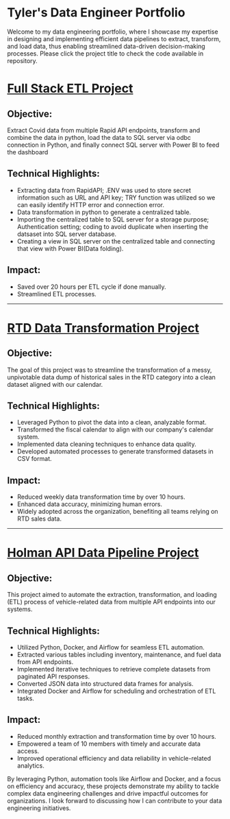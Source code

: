 # Tyler's Data Engineer Portfolio

Welcome to my data engineering portfolio, where I showcase my expertise in designing and implementing efficient data pipelines to extract, transform, and load data, thus enabling streamlined data-driven decision-making processes. Please click the project title to check the code available in repository.

# [Full Stack ETL Project](https://github.com/huangyue1752/Full-Stack-ETL)
## Objective:
Extract Covid data from multiple Rapid API endpoints, transform and combine the data in python, load the data to SQL server via odbc connection in Python, and finally connect SQL server with Power BI to feed the dashboard

## Technical Highlights:
- Extracting data from RapidAPI; .ENV was used to store secret information such as URL and API key; TRY function was utilized so we can easily identify HTTP error and connection error.
- Data transformation in python to generate a centralized table.
- Importing the centralized table to SQL server for a storage purpose; Authentication setting; coding to avoid duplicate when inserting the datsaset into SQL server database.
- Creating a view in SQL server on the centralized table and connecting that view with Power BI(Data folding).

## Impact:
- Saved over 20 hours per ETL cycle if done manually.
- Streamlined ETL processes.
  
---

# [RTD Data Transformation Project](https://github.com/huangyue1752/RTD-data-transformation)
## Objective:
The goal of this project was to streamline the transformation of a messy, unpivotable data dump of historical sales in the RTD category into a clean dataset aligned with our calendar.

## Technical Highlights:
- Leveraged Python to pivot the data into a clean, analyzable format.
- Transformed the fiscal calendar to align with our company's calendar system.
- Implemented data cleaning techniques to enhance data quality.
- Developed automated processes to generate transformed datasets in CSV format.

## Impact:
- Reduced weekly data transformation time by over 10 hours.
- Enhanced data accuracy, minimizing human errors.
- Widely adopted across the organization, benefiting all teams relying on RTD sales data.

---

# [Holman API Data Pipeline Project](https://github.com/huangyue1752/Holman-ETL-Project)
## Objective:
This project aimed to automate the extraction, transformation, and loading (ETL) process of vehicle-related data from multiple API endpoints into our systems.

## Technical Highlights:
- Utilized Python, Docker, and Airflow for seamless ETL automation.
- Extracted various tables including inventory, maintenance, and fuel data from API endpoints.
- Implemented iterative techniques to retrieve complete datasets from paginated API responses.
- Converted JSON data into structured data frames for analysis.
- Integrated Docker and Airflow for scheduling and orchestration of ETL tasks.

## Impact:
- Reduced monthly extraction and transformation time by over 10 hours.
- Empowered a team of 10 members with timely and accurate data access.
- Improved operational efficiency and data reliability in vehicle-related analytics.

By leveraging Python, automation tools like Airflow and Docker, and a focus on efficiency and accuracy, these projects demonstrate my ability to tackle complex data engineering challenges and drive impactful outcomes for organizations. I look forward to discussing how I can contribute to your data engineering initiatives.
